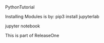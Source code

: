 PythonTutorial

Installing Modules is by:
pip3 install jupyterlab

jupyter notebook


This is part of ReleaseOne
